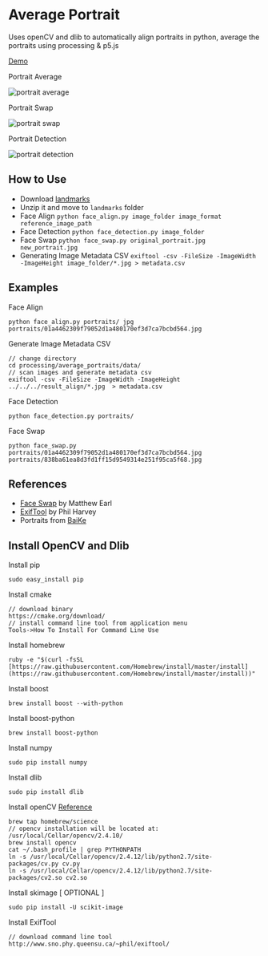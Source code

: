 # Average Portrait
Uses openCV and dlib to automatically align portraits in python, average the portraits using processing & p5.js  

[Demo](http://xyfeng.github.io/average_portrait/)

Portrait Average

![portrait average](https://raw.githubusercontent.com/xyfeng/average_portrait/master/result_average.png "portrait average")

Portrait Swap

![portrait swap](https://raw.githubusercontent.com/xyfeng/average_portrait/master/result_swap.jpg "swap")

Portrait Detection

![portrait detection](https://raw.githubusercontent.com/xyfeng/average_portrait/master/result_detection.png "portrait detection")

## How to Use
- Download [landmarks](http://sourceforge.net/projects/dclib/files/dlib/v18.10/shape_predictor_68_face_landmarks.dat.bz2)
- Unzip it and move to `landmarks` folder
- Face Align `python face_align.py image_folder image_format reference_image_path`
- Face Detection `python face_detection.py image_folder`
- Face Swap `python face_swap.py original_portrait.jpg new_portrait.jpg`
- Generating Image Metadata CSV `exiftool -csv -FileSize -ImageWidth -ImageHeight image_folder/*.jpg > metadata.csv`

## Examples
Face Align

```
python face_align.py portraits/ jpg portraits/01a4462309f79052d1a480170ef3d7ca7bcbd564.jpg
```

Generate Image Metadata CSV

```
// change directory
cd processing/average_portraits/data/
// scan images and generate metadata csv
exiftool -csv -FileSize -ImageWidth -ImageHeight ../../../result_align/*.jpg  > metadata.csv
```

Face Detection

```
python face_detection.py portraits/
```

Face Swap

```
python face_swap.py portraits/01a4462309f79052d1a480170ef3d7ca7bcbd564.jpg portraits/838ba61ea8d3fd1ff15d9549314e251f95ca5f68.jpg
```

## References
- [Face Swap](http://matthewearl.github.io/2015/07/28/switching-eds-with-python/) by Matthew Earl
- [ExifTool](http://www.sno.phy.queensu.ca/~phil/exiftool/) by Phil Harvey
- Portraits from [BaiKe](http://baike.baidu.com/view/27362.htm)

## Install OpenCV and Dlib
Install pip

```
sudo easy_install pip
```

Install cmake

```
// download binary
https://cmake.org/download/
// install command line tool from application menu
Tools->How To Install For Command Line Use
```

Install homebrew

```
ruby -e "$(curl -fsSL [https://raw.githubusercontent.com/Homebrew/install/master/install](https://raw.githubusercontent.com/Homebrew/install/master/install))"
```

Install boost

```
brew install boost --with-python
```

Install boost-python

```
brew install boost-python
```

Install numpy

```
sudo pip install numpy
```

Install dlib

```
sudo pip install dlib
```

Install openCV [Reference](http://www.mobileway.net/2015/02/14/install-opencv-for-python-on-mac-os-x/)

```
brew tap homebrew/science
// opencv installation will be located at: /usr/local/Cellar/opencv/2.4.10/
brew install opencv
cat ~/.bash_profile | grep PYTHONPATH
ln -s /usr/local/Cellar/opencv/2.4.12/lib/python2.7/site-packages/cv.py cv.py
ln -s /usr/local/Cellar/opencv/2.4.12/lib/python2.7/site-packages/cv2.so cv2.so
```

Install skimage [ OPTIONAL ]

```
sudo pip install -U scikit-image
```

Install ExifTool

```
// download command line tool
http://www.sno.phy.queensu.ca/~phil/exiftool/
```
